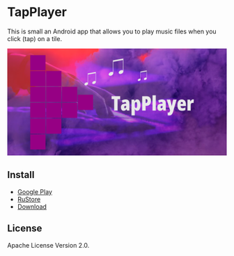 # TapPlayer

This is small an Android app that allows you to play music files when you click (tap) on a tile.

![TapPlayer](project-kit/banners/banner1024x500.png)

## Install

* [Google Play](https://play.google.com/store/apps/details?id=ru.nemiro.apps.tapplayer&utm_source=github)
* [RuStore](https://apps.rustore.ru/app/ru.nemiro.apps.tapplayer)
* [Download](https://github.com/alekseynemiro/tapplayer/releases)

## License

Apache License Version 2.0.
